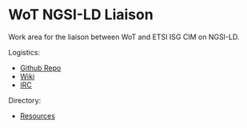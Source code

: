 # WoT NGSI-LD Liaison
Work area for the liaison between WoT and ETSI ISG CIM on NGSI-LD.

Logistics:
- [Github Repo](https://github.com/w3c/wot-ngsi-ld)
- [Wiki](https://www.w3.org/WoT/IG/wiki/WoT-NGSI-LD)
- [IRC](https://irc.w3.org/?channels=wot-ngsi-ld) 

Directory:
* [Resources](resources.md)
